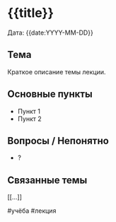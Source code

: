 # {{title}}

Дата: {{date:YYYY-MM-DD}}

## Тема
Краткое описание темы лекции.

## Основные пункты
- Пункт 1
- Пункт 2

## Вопросы / Непонятно
- ?

## Связанные темы
[[...]]

#учёба #лекция
